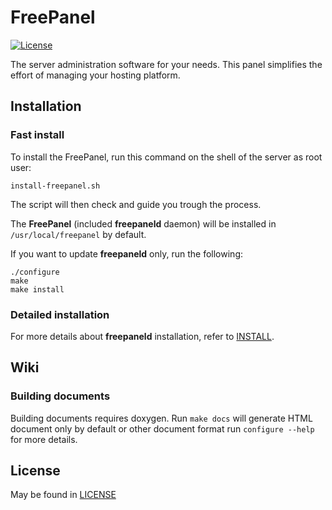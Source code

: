 # FreePanel

[![License](https://img.shields.io/badge/license-Apache_2-blue.svg?style=flat-square)](https://www.apache.org/licenses/LICENSE-2.0)

The server administration software for your needs. This panel simplifies the effort of managing your hosting platform.


## Installation

### Fast install

To install the FreePanel, run this command on the shell of the server as root user:
```
install-freepanel.sh
```

The script will then check and guide you trough the process.

The **FreePanel** (included **freepaneld** daemon) will be installed in `/usr/local/freepanel` by default.

If you want to update **freepaneld** only, run the following:
```
./configure
make
make install
```


### Detailed installation

For more details about **freepaneld** installation, refer to [INSTALL](INSTALL).


## Wiki

### Building documents

Building documents requires doxygen. Run `make docs` will generate HTML document only by default or other document format run `configure --help` for more details.

## License

May be found in [LICENSE](LICENSE)

